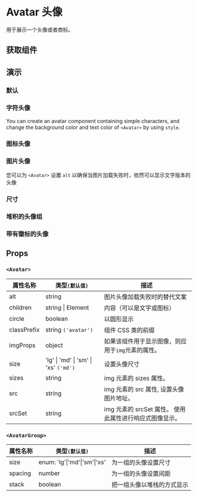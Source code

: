 # Avatar 头像

用于展示一个头像或者商标。

## 获取组件

<!--{include:(components/avatar/fragments/import.md)}-->

## 演示

### 默认

<!--{include:`basic.md`}-->

### 字符头像

You can create an avatar component containing simple characters, and change the background color and text color of `<Avatar>` by using `style`.

<!--{include:`text.md`}-->

### 图标头像

<!--{include:`icon.md`}-->

### 图片头像

您可以为 `<Avatar>` 设置 `alt` 以确保当图片加载失败时，依然可以显示文字版本的头像

<!--{include:`image.md`}-->

### 尺寸

<!--{include:`size.md`}-->

### 堆积的头像组

<!--{include:`stack.md`}-->

### 带有徽标的头像

<!--{include:`badge.md`}-->

## Props

### `<Avatar>`

| 属性名称    | 类型`(默认值)`                                    | 描述                                                    |
| ----------- | ------------------------------------------------- | ------------------------------------------------------- |
| alt         | string                                            | 图片头像加载失败时的替代文案                            |
| children    | string &#124; Element<typeof Icon>                | 内容（可以是文字或图标）                                |
| circle      | boolean                                           | 以圆形显示                                              |
| classPrefix | string `('avatar')`                               | 组件 CSS 类的前缀                                       |
| imgProps    | object                                            | 如果该组件用于显示图像，则应用于`img`元素的属性。       |
| size        | 'lg' &#124; 'md' &#124; 'sm' &#124; 'xs' `('md')` | 设置头像尺寸                                            |
| sizes       | string                                            | img 元素的 sizes 属性。                                 |
| src         | string                                            | img 元素的 src 属性, 设置头像图片地址。                 |
| srcSet      | string                                            | img 元素的 srcSet 属性。 使用此属性进行响应式图像显示。 |

### `<AvatarGroup>`

| 属性名称 | 类型`(默认值)`                           | 描述                       |
| -------- | ---------------------------------------- | -------------------------- |
| size     | enum: 'lg'&#124;'md'&#124;'sm'&#124;'xs' | 为一组的头像设置尺寸       |
| spacing  | number                                   | 为一组的头像设置间距       |
| stack    | boolean                                  | 把一组头像以堆栈的方式显示 |
